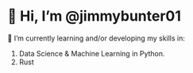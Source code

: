 # 👋 Hi, I’m @jimmybunter01

🌱 I’m currently learning and/or developing my skills in:
1) Data Science & Machine Learning in Python.
2) Rust
    
<!--- - 💞️ I’m looking to collaborate on ... 
- 📫 How to reach me ... ---!>

<!---
jimmybunter01/jimmybunter01 is a ✨ special ✨ repository because its `README.md` (this file) appears on your GitHub profile.
You can click the Preview link to take a look at your changes.
--->
